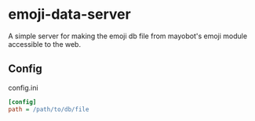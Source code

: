 # emoji-data-server
A simple server for making the emoji db file from mayobot's emoji module accessible to the web.


## Config
config.ini
```ini
[config]
path = /path/to/db/file
```
